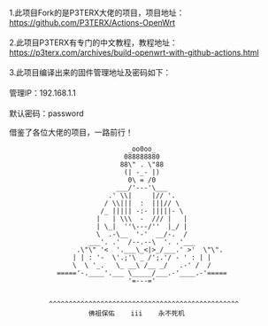 <br>1.此项目Fork的是P3TERX大佬的项目，项目地址：https://github.com/P3TERX/Actions-OpenWrt</br>
<br>2.此项目P3TERX有专门的中文教程，教程地址：https://p3terx.com/archives/build-openwrt-with-github-actions.html</br>
<br>3.此项目编译出来的固件管理地址及密码如下：</br>
<br>管理IP：192.168.1.1</br>
<br>默认密码：password</br>


借鉴了各位大佬的项目，一路前行！

                                  _oo0oo_
                                 088888880
                                88\" . \"88
                                 (| -_- |)
                                  0\ = /0
                               ___/'---'\___
                             .' \\|     |// '.
                            / \\|||  :  |||// \
                           /_ ||||| -:- |||||- \
                          |   | \\\  -  /// |   |
                          | \_|  ''\---/''  |_/ |
                          \  .-\__  '-'  __/-.  /
                        ___'. .'  /--.--\  '. .'___
                     .\"\" '<  '.___\_<|>_/___.' >'  \"\".
                    | | : '-  \'.;'\ _ /';.'/ - ' : | |
                    \  \ '_.   \_ __\ /__ _/   .-' /  /
                ====='-.____'.___ \_____/___.-'____.-'=====
                                  '=---='
  
  
              ^^^^^^^^^^^^^^^^^^^^^^^^^^^^^^^^^^^^^^^^^^^^^^^^
                        佛祖保佑    iii    永不死机